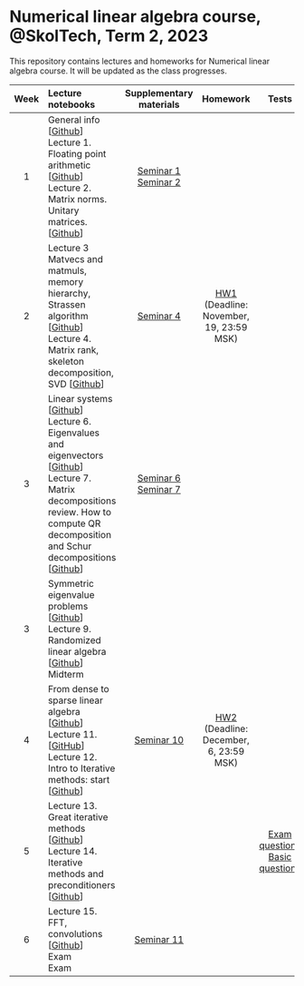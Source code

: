 # Numerical linear algebra course, @SkolTech, Term 2, 2023

This repository contains lectures and homeworks for Numerical linear algebra course. It will be updated as the class progresses.

| Week | Lecture notebooks | Supplementary materials | Homework | Tests |
|:------:|:----------|:----------:|:----------:|:-------:|
|1| General info [[Github](lectures/general_info.ipynb)] <br> Lecture 1. Floating point arithmetic [[Github](./lectures/lecture-1/lecture-1.ipynb)] <br> Lecture 2. Matrix norms. Unitary matrices. [[Github](./lectures/lecture-2/lecture-2.ipynb)]  <br> | [Seminar 1](./practice/Seminar1.ipynb) <br> [Seminar 2](./practice/Seminar2.ipynb) | |
|2| Lecture 3 Matvecs and matmuls, memory hierarchy, Strassen algorithm [[Github](lectures/lecture-3/lecture-3.ipynb)] <br> Lecture 4. Matrix rank, skeleton decomposition, SVD [[Github](./lectures/lecture-4/lecture-4.ipynb)]  <br> | [Seminar 4](./practice/Seminar4.ipynb)   | [HW1](./assignments/hw1/hw1.ipynb) <br> (Deadline: November, 19, 23:59 MSK)  |
|3| Linear systems [[Github](lectures/lecture-5/lecture-5.ipynb)] <br> Lecture 6. Eigenvalues and eigenvectors [[Github](lectures/lecture-6/lecture-6.ipynb)] <br> Lecture 7. Matrix decompositions review. How to compute QR decomposition and Schur decompositions [[Github](lectures/lecture-7/lecture-7.ipynb)] <br> | [Seminar 6](./practice/Seminar6.ipynb) <br> [Seminar 7](./practice/Seminar7.ipynb)  |   |
|3| Symmetric eigenvalue problems [[Github](lectures/lecture-8/lecture-8.ipynb)] <br> Lecture 9. Randomized linear algebra [[Github](lectures/lecture-9/lecture-9.ipynb)]  <br> Midterm <br> |   |   |
|4| From dense to sparse linear algebra [[Github](lectures/lecture-10/lecture-10.ipynb)] <br> Lecture 11. [[GitHub](lectures/lecture-11/lecture-11.ipynb)]   <br> Lecture 12. Intro to Iterative methods: start [[Github](lectures/lecture-12/lecture-12.ipynb)] | [Seminar 10](./practice/Seminar10.ipynb)   | [HW2](./assignments/hw2/hw2.ipynb) <br> (Deadline: December, 6, 23:59 MSK)  |
| 5 | Lecture 13. Great iterative methods [[Github](lectures/lecture-13/lecture-13.ipynb)] <br> Lecture 14. Iterative methods and preconditioners [[Github](lectures/lecture-14/lecture-14.ipynb)] | | | [Exam questions](./assignments/final_exam.pdf) <br> [Basic questions](./assignments/theormin.md) | 
| 6 | Lecture 15. FFT, convolutions [[Github](lectures/lecture-15/lecture-15.ipynb)] <br> Exam <br> Exam | [Seminar 11](./practice/Seminar11.pdf) |   | | | 
